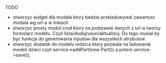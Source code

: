TODO

* stworzyc widget dla modala ktory bedzie przeladowywal zawartosc modala wg url-a w linkach
* stworzyc prosty modul crud ktory na podstawie danych z url-a tworzy formularz modelu. Czyli lista/dodaj/usun/aktualizuj. Do tego musial by byc funkcja do generowania inputow dla wszystkich atrybutow
* stworzyc dodatek do modelu rodzica ktory pozwala na ladowanie modeli dzieci czyli service->addPart(new Part()) a potem service->save();
